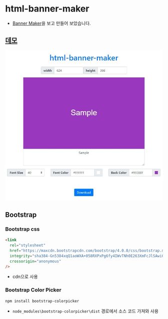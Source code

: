 # html-banner-maker

- [Banner Maker](https://banner.godori.dev/)을 보고 만들어 보았습니다.

## [데모](html-banner-maker)

[![데모](readmeRes/preview.jpg)](https://chinsun9.github.io/html-banner-maker/)

## Bootstrap

### Bootstrap css

```html index.html
<link
  rel="stylesheet"
  href="https://maxcdn.bootstrapcdn.com/bootstrap/4.0.0/css/bootstrap.min.css"
  integrity="sha384-Gn5384xqQ1aoWXA+058RXPxPg6fy4IWvTNh0E263XmFcJlSAwiGgFAW/dAiS6JXm"
  crossorigin="anonymous"
/>
```

- cdn으로 사용

### Bootstrap Color Picker

```
npm install bootstrap-colorpicker
```

- `node_modules\bootstrap-colorpicker\dist` 경로에서 소스 코드 가져와 사용
